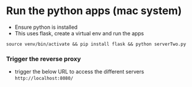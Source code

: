 # Run the python apps (mac system)

- Ensure python is installed 
- This uses flask, create a virtual env and run the apps

`source venv/bin/activate && pip install flask && python serverTwo.py`

### Trigger the reverse proxy 

- trigger the below URL to access the different servers
`http://localhost:8080/`
